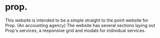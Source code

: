 # prop.

This website is intended to be a simple straight to the point website for Prop. (An accounting agency)
The website has several sections laying out Prop's services, a responsive grid and modals for individual services.